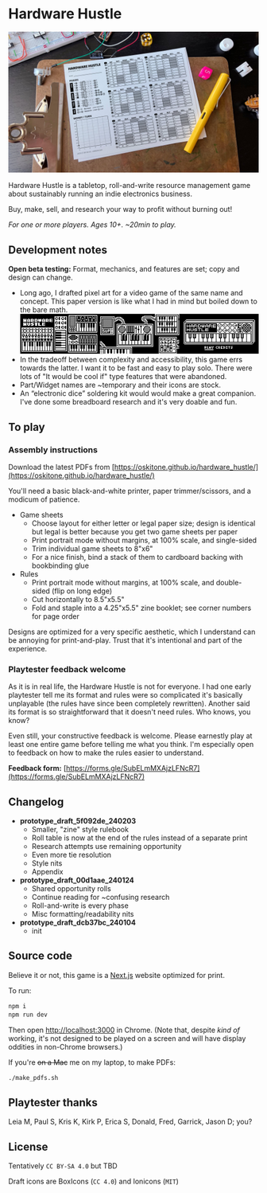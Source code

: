 # Hardware Hustle

![Hardware Hustle](header.jpg)

Hardware Hustle is a tabletop, roll-and-write resource management game about sustainably running an indie electronics business.

Buy, make, sell, and research your way to profit without burning out!

_For one or more players. Ages 10+. ~20min to play._

## Development notes

**Open beta testing:** Format, mechanics, and features are set; copy and design can change.

- Long ago, I drafted pixel art for a video game of the same name and concept. This paper version is like what I had in mind but boiled down to the bare math.  
  ![Arduboy video game concept art](public/arduboy-concept-art.png)
- In the tradeoff between complexity and accessibility, this game errs towards the latter. I want it to be fast and easy to play solo. There were lots of "It would be cool if" type features that were abandoned.
- Part/Widget names are ~temporary and their icons are stock.
- An “electronic dice” soldering kit would would make a great companion. I've done some breadboard research and it's very doable and fun.

## To play

### Assembly instructions

Download the latest PDFs from [https://oskitone.github.io/hardware_hustle/](https://oskitone.github.io/hardware_hustle/)

You'll need a basic black-and-white printer, paper trimmer/scissors, and a modicum of patience.

- Game sheets
  - Choose layout for either letter or legal paper size; design is identical but legal is better because you get two game sheets per paper
  - Print portrait mode without margins, at 100% scale, and single-sided
  - Trim individual game sheets to 8"x6"
  - For a nice finish, bind a stack of them to cardboard backing with bookbinding glue
- Rules
  - Print portrait mode without margins, at 100% scale, and double-sided (flip on long edge)
  - Cut horizontally to 8.5"x5.5"
  - Fold and staple into a 4.25"x5.5" zine booklet; see corner numbers for page order

Designs are optimized for a very specific aesthetic, which I understand can be annoying for print-and-play. Trust that it's intentional and part of the experience.

### Playtester feedback welcome

As it is in real life, the Hardware Hustle is not for everyone. I had one early playtester tell me its format and rules were so complicated it's basically unplayable (the rules have since been completely rewritten). Another said its format is so straightforward that it doesn't need rules. Who knows, you know?

Even still, your constructive feedback is welcome. Please earnestly play at least one entire game before telling me what you think. I'm especially open to feedback on how to make the rules easier to understand.

**Feedback form:** [https://forms.gle/SubELmMXAjzLFNcR7](https://forms.gle/SubELmMXAjzLFNcR7)

## Changelog

* **prototype_draft_5f092de_240203**
  * Smaller, "zine" style rulebook
  * Roll table is now at the end of the rules instead of a separate print
  * Research attempts use remaining opportunity
  * Even more tie resolution
  * Style nits
  * Appendix
* **prototype_draft_00d1aae_240124**
  * Shared opportunity rolls
  * Continue reading for ~confusing research
  * Roll-and-write is every phase
  * Misc formatting/readability nits
* **prototype_draft_dcb37bc_240104**
  * init

## Source code

Believe it or not, this game is a [Next.js](https://nextjs.org/) website optimized for print.

To run:

```bash
npm i
npm run dev
```

Then open [http://localhost:3000](http://localhost:3000) in Chrome. (Note that, despite _kind of_ working, it's not designed to be played on a screen and will have display oddities in non-Chrome browsers.)

If you're <del>on a Mac</del> me on my laptop, to make PDFs:

```bash
./make_pdfs.sh
```

## Playtester thanks

Leia M, Paul S, Kris K, Kirk P, Erica S, Donald, Fred, Garrick, Jason D; you?

## License

Tentatively `CC BY-SA 4.0` but TBD

Draft icons are BoxIcons (`CC 4.0`) and Ionicons (`MIT`)